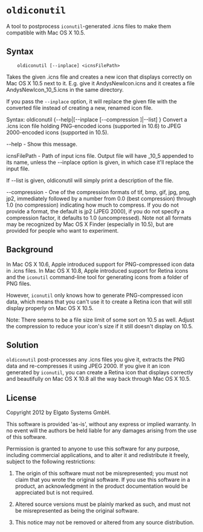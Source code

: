 `oldiconutil`
===========

A tool to postprocess `iconutil`-generated .icns files to make them compatible with
Mac OS X 10.5.

Syntax
------

    	oldiconutil [--inplace] <icnsFilePath>

Takes the given .icns file and creates a new icon that displays correctly on Mac OS X 10.5
next to it.  E.g. give it AndysNewIcon.icns and it creates a file AndysNewIcon\_10\_5.icns
in the same directory.

If you pass the `--inplace` option, it will replace the given file with the converted file
instead of creating a new, renamed icon file.

Syntax: oldiconutil {--help|[--inplace [--compression <compression>]|--list] <icnsFilePath>}
Convert a .icns icon file holding PNG-encoded icons (supported
in 10.6) to JPEG 2000-encoded icons (supported in 10.5).

--help - Show this message.

icnsFilePath - Path of input icns file. Output file will have _10_5 appended to its name,
unless the --inplace option is given, in which case it'll replace the input file.

If --list is given, oldiconutil will simply print a description of the file.

--compression - One of the compression formats of tif, bmp, gif, jpg, png, jp2, immediately
followed by a number from 0.0 (best compression) through 1.0 (no compression) indicating how
much to compress. If you do not provide a format, the default is jp2 (JPEG 2000), if you do
not specify a compression factor, it defaults to 1.0 (uncompressed). Note not all formats
may be recognized by Mac OS X Finder (especially in 10.5), but are provided for people who
want to experiment.

Background
----------

In Mac OS X 10.6, Apple introduced support for PNG-compressed icon data in .icns files. 
In Mac OS X 10.8, Apple introduced support for Retina icons and the `iconutil` command-line
tool for generating icons from a folder of PNG files.

However, `iconutil` only knows how to generate PNG-compressed icon data, which means that
you can't use it to create a Retina icon that will still display properly on Mac OS X 10.5.

Note: There seems to be a file size limit of some sort on 10.5 as well. Adjust
the compression to reduce your icon's size if it still doesn't display on 10.5.

Solution
--------

`oldiconutil` post-processes any .icns files you give it, extracts the PNG data and
re-compresses it using JPEG 2000. If you give it an icon generated by `iconutil`, you can
create a Retina icon that displays correctly and beautifully on Mac OS X 10.8 all the way
back through Mac OS X 10.5.

License
-------

Copyright 2012 by Elgato Systems GmbH.

This software is provided 'as-is', without any express or implied warranty. 
In no event will the authors be held liable for any damages arising from the use of this
software.
	
Permission is granted to anyone to use this software for any purpose, including commercial
applications, and to alter it and redistribute it freely, subject to the following
restrictions:
	
1. The origin of this software must not be misrepresented; you must not claim that you
   wrote the original software. If you use this software in a product, an acknowledgment
   in the product documentation would be appreciated but is not required.
	
2. Altered source versions must be plainly marked as such, and must not be misrepresented
   as being the original software.
	
3. This notice may not be removed or altered from any source distribution.

